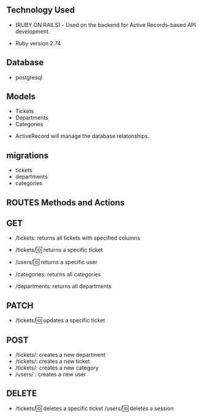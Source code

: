## Technology Used
 + (RUBY ON RAILS) - Used on the backend for Active Records-based API development.
* Ruby version 2.74
## Database
+ postgresql
## Models
* Tickets
* Departments
* Categories
+ ActiveRecord will manage the database relatonships.

## migrations
+ tickets
+ departments
+ categories

## ROUTES Methods and Actions
## GET
+ /tickets: returns all tickets with specified columns

+ /tickets/:id: returns a specific ticket
+  /users/:id: returns a specific user
+ /categories: returns all categories

+ /departments: returns all departments

## PATCH
+ /tickets/:id: updates a specific ticket

## POST
+ /tickets/: creates a new department
+ /tickets/: creates a new ticket
+ /tickets/: creates a new category
+ /users/ : creates a new user

## DELETE
+ /tickets/:id: deletes a specific ticket
/users/:id: deletes a session


